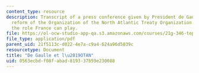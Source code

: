 ```yaml
---
content_type: resource
description: Transcript of a press conference given by President de Gaulle on the
  reform of the Organization of the North Atlantic Treaty Organization (NATO) and
  the role France can play.
file: https://ol-ocw-studio-app-qa.s3.amazonaws.com/courses/21g-346-topics-in-modern-french-literature-and-culture-north-america-through-french-eyes-spring-2014/0563ecbdf08fabad819337b59e230088_MIT21G_346S14_De_Gaulle_et.pdf
file_type: application/pdf
parent_uid: 21f5113c-d022-4e7a-c9a4-624a96d5039c
resourcetype: Document
title: "De Gaulle et l\u2019OTAN"
uid: 0563ecbd-f08f-abad-8193-37b59e230088
---
```

